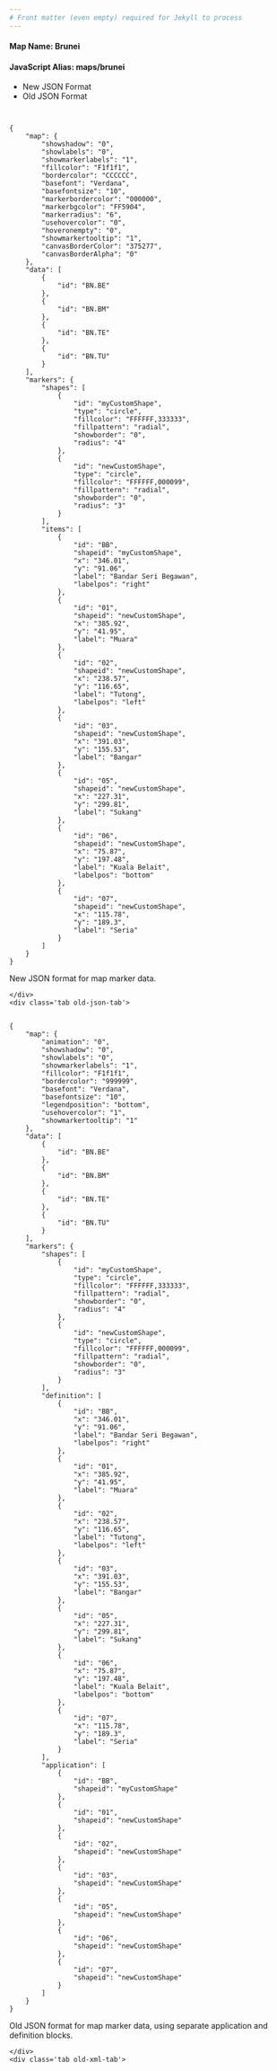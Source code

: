 ```yaml
---
# Front matter (even empty) required for Jekyll to process
---
```


#### Map Name: Brunei

#### JavaScript Alias: maps/brunei


<div class="code-wrapper">
<ul class='code-tabs'>
    <li class='active'>
        <a data-toggle='new-json'>New JSON Format</a>
    </li>
    <li>
        <a data-toggle='old-json'>Old JSON Format</a>
    </li>
</ul>
<div class='tab-content'>
    <pre class='plain-code'></pre>
    <div class='tab new-json-tab active'>
<pre><code class="language-javascript">
{
    "map": {
        "showshadow": "0",
        "showlabels": "0",
        "showmarkerlabels": "1",
        "fillcolor": "F1f1f1",
        "bordercolor": "CCCCCC",
        "basefont": "Verdana",
        "basefontsize": "10",
        "markerbordercolor": "000000",
        "markerbgcolor": "FF5904",
        "markerradius": "6",
        "usehovercolor": "0",
        "hoveronempty": "0",
        "showmarkertooltip": "1",
        "canvasBorderColor": "375277",
        "canvasBorderAlpha": "0"
    },
    "data": [
        {
            "id": "BN.BE"
        },
        {
            "id": "BN.BM"
        },
        {
            "id": "BN.TE"
        },
        {
            "id": "BN.TU"
        }
    ],
    "markers": {
        "shapes": [
            {
                "id": "myCustomShape",
                "type": "circle",
                "fillcolor": "FFFFFF,333333",
                "fillpattern": "radial",
                "showborder": "0",
                "radius": "4"
            },
            {
                "id": "newCustomShape",
                "type": "circle",
                "fillcolor": "FFFFFF,000099",
                "fillpattern": "radial",
                "showborder": "0",
                "radius": "3"
            }
        ],
        "items": [
            {
                "id": "BB",
                "shapeid": "myCustomShape",
                "x": "346.01",
                "y": "91.06",
                "label": "Bandar Seri Begawan",
                "labelpos": "right"
            },
            {
                "id": "01",
                "shapeid": "newCustomShape",
                "x": "385.92",
                "y": "41.95",
                "label": "Muara"
            },
            {
                "id": "02",
                "shapeid": "newCustomShape",
                "x": "238.57",
                "y": "116.65",
                "label": "Tutong",
                "labelpos": "left"
            },
            {
                "id": "03",
                "shapeid": "newCustomShape",
                "x": "391.03",
                "y": "155.53",
                "label": "Bangar"
            },
            {
                "id": "05",
                "shapeid": "newCustomShape",
                "x": "227.31",
                "y": "299.81",
                "label": "Sukang"
            },
            {
                "id": "06",
                "shapeid": "newCustomShape",
                "x": "75.87",
                "y": "197.48",
                "label": "Kuala Belait",
                "labelpos": "bottom"
            },
            {
                "id": "07",
                "shapeid": "newCustomShape",
                "x": "115.78",
                "y": "189.3",
                "label": "Seria"
            }
        ]
    }
}
</code></pre>


<p class='text-success'>New JSON format for map marker data.</p>

    </div>
    <div class='tab old-json-tab'>
<pre><code class="language-javascript">
{
    "map": {
        "animation": "0",
        "showshadow": "0",
        "showlabels": "0",
        "showmarkerlabels": "1",
        "fillcolor": "F1f1f1",
        "bordercolor": "999999",
        "basefont": "Verdana",
        "basefontsize": "10",
        "legendposition": "bottom",
        "usehovercolor": "1",
        "showmarkertooltip": "1"
    },
    "data": [
        {
            "id": "BN.BE"
        },
        {
            "id": "BN.BM"
        },
        {
            "id": "BN.TE"
        },
        {
            "id": "BN.TU"
        }
    ],
    "markers": {
        "shapes": [
            {
                "id": "myCustomShape",
                "type": "circle",
                "fillcolor": "FFFFFF,333333",
                "fillpattern": "radial",
                "showborder": "0",
                "radius": "4"
            },
            {
                "id": "newCustomShape",
                "type": "circle",
                "fillcolor": "FFFFFF,000099",
                "fillpattern": "radial",
                "showborder": "0",
                "radius": "3"
            }
        ],
        "definition": [
            {
                "id": "BB",
                "x": "346.01",
                "y": "91.06",
                "label": "Bandar Seri Begawan",
                "labelpos": "right"
            },
            {
                "id": "01",
                "x": "385.92",
                "y": "41.95",
                "label": "Muara"
            },
            {
                "id": "02",
                "x": "238.57",
                "y": "116.65",
                "label": "Tutong",
                "labelpos": "left"
            },
            {
                "id": "03",
                "x": "391.03",
                "y": "155.53",
                "label": "Bangar"
            },
            {
                "id": "05",
                "x": "227.31",
                "y": "299.81",
                "label": "Sukang"
            },
            {
                "id": "06",
                "x": "75.87",
                "y": "197.48",
                "label": "Kuala Belait",
                "labelpos": "bottom"
            },
            {
                "id": "07",
                "x": "115.78",
                "y": "189.3",
                "label": "Seria"
            }
        ],
        "application": [
            {
                "id": "BB",
                "shapeid": "myCustomShape"
            },
            {
                "id": "01",
                "shapeid": "newCustomShape"
            },
            {
                "id": "02",
                "shapeid": "newCustomShape"
            },
            {
                "id": "03",
                "shapeid": "newCustomShape"
            },
            {
                "id": "05",
                "shapeid": "newCustomShape"
            },
            {
                "id": "06",
                "shapeid": "newCustomShape"
            },
            {
                "id": "07",
                "shapeid": "newCustomShape"
            }
        ]
    }
}
</code></pre>


<p class='text-success'>Old JSON format for map marker data, using separate application and definition blocks.</p>

    </div>
    <div class='tab old-xml-tab'>
<pre><code class="language-html">
<map animation='0' showShadow='0' showLabels='0' showMarkerLabels='1' fillColor='F1f1f1' borderColor='999999' baseFont='Verdana' baseFontSize='10' legendPosition='bottom' useHoverColor='1' showMarkerToolTip='1'  >
	<data>
		<entity id='BN.BE'  />
		<entity id='BN.BM'  />
		<entity id='BN.TE'  />
		<entity id='BN.TU'  />
	</data>
	<markers>
	   <shapes>
		     <shape id='myCustomShape' type='circle' fillColor='FFFFFF,333333'  fillPattern='radial' showborder='0' radius='4'/>
			 <shape id='newCustomShape' type='circle' fillColor='FFFFFF,000099'  fillPattern='radial' showborder='0' radius='3'/>
		</shapes>
		<definition>
			<marker id='BB' x='346.01' y='91.06' label='Bandar Seri Begawan' labelPos='right'  />
			<marker id='01' x='385.92' y='41.95' label='Muara'  />
			<marker id='02' x='238.57' y='116.65' label='Tutong' labelPos='left'  />
			<marker id='03' x='391.03' y='155.53' label='Bangar'  />
			<marker id='05' x='227.31' y='299.81' label='Sukang'  />
			<marker id='06' x='75.87' y='197.48' label='Kuala Belait' labelPos='bottom'  />
			<marker id='07' x='115.78' y='189.3' label='Seria'  />
		</definition>
		<application>
			<marker id='BB' shapeId='myCustomShape'  />
			<marker id='01' shapeId='newCustomShape'  />
			<marker id='02' shapeId='newCustomShape'  />
			<marker id='03' shapeId='newCustomShape'  />
			<marker id='05' shapeId='newCustomShape'  />
			<marker id='06' shapeId='newCustomShape'  />
			<marker id='07' shapeId='newCustomShape'  />
		</application>
	</markers>
</map>
</code></pre>

<p class='text-success'>Old XML format for map marker data, using separate application and definition blocks.</p>

</div>
</div>
</div>
